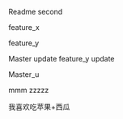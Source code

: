 Readme
second

feature_x

feature_y

Master update
feature_y update

Master_u

mmm
zzzzz

我喜欢吃苹果+西瓜
